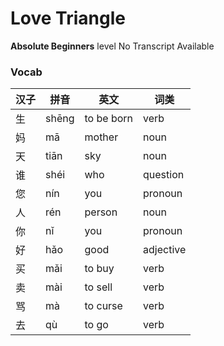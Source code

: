 # Love Triangle
**Absolute Beginners** level
No Transcript Available
### Vocab
|汉子|拼音|英文|词类|
|----|----|----|----|
|生|shēng|to be born|verb|
|妈|mā|mother|noun|
|天|tiān|sky|noun|
|谁|shéi|who|question|
|您|nín|you|pronoun|
|人|rén|person|noun|
|你|nǐ|you|pronoun|
|好|hǎo|good|adjective|
|买|mǎi|to buy|verb|
|卖|mài|to sell|verb|
|骂|mà|to curse|verb|
|去|qù|to go|verb|
